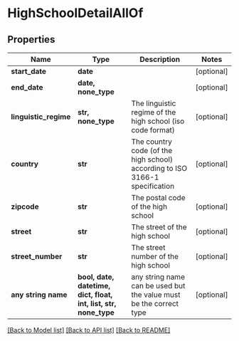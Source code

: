 # HighSchoolDetailAllOf


## Properties
Name | Type | Description | Notes
------------ | ------------- | ------------- | -------------
**start_date** | **date** |  | [optional] 
**end_date** | **date, none_type** |  | [optional] 
**linguistic_regime** | **str, none_type** | The linguistic regime of the high school (iso code format) | [optional] 
**country** | **str** | The country code (of the high school) according to ISO 3166-1 specification | [optional] 
**zipcode** | **str** | The postal code of the high school | [optional] 
**street** | **str** | The street of the high school | [optional] 
**street_number** | **str** | The street number of the high school | [optional] 
**any string name** | **bool, date, datetime, dict, float, int, list, str, none_type** | any string name can be used but the value must be the correct type | [optional]

[[Back to Model list]](../README.md#documentation-for-models) [[Back to API list]](../README.md#documentation-for-api-endpoints) [[Back to README]](../README.md)



